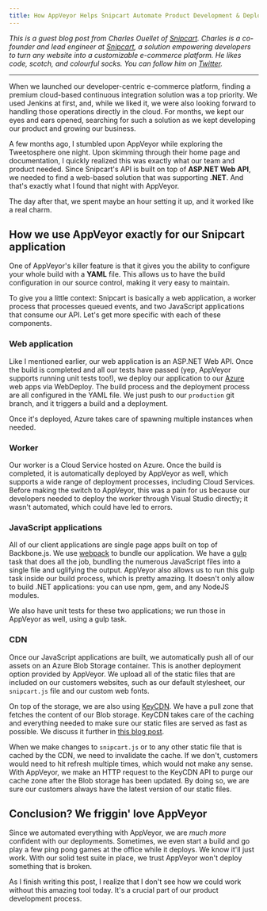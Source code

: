 ```yaml
---
title: How AppVeyor Helps Snipcart Automate Product Development & Deployment
---
```


*This is a guest blog post from Charles Ouellet of [Snipcart](https://snipcart.com). Charles is a co-founder and lead engineer at [Snipcart](https://snipcart.com), a solution empowering developers to turn any website into a customizable e-commerce platform. He likes code, scotch, and colourful socks. You can follow him on [Twitter](https://twitter.com/couellet).*

---

When we launched our developer-centric e-commerce platform, finding a premium cloud-based continuous integration solution was a top priority. We used Jenkins at first, and, while we liked it, we were also looking forward to handling those operations directly in the cloud. For months, we kept our eyes and ears opened, searching for such a solution as we kept developing our product and growing our business.

A few months ago, I stumbled upon AppVeyor while exploring the Tweetosphere one night. Upon skimming through their home page and documentation, I quickly realized this was exactly what our team and product needed. Since Snipcart's API is built on top of **ASP.NET Web API**, we needed to find a web-based solution that was supporting **.NET**. And that's exactly what I found that night with AppVeyor.

The day after that, we spent maybe an hour setting it up, and it worked like a real charm.

## How we use AppVeyor exactly for our Snipcart application

One of AppVeyor's killer feature is that it gives you the ability to configure your whole build with a **YAML** file. This allows us to have the build configuration in our source control, making it very easy to maintain.

To give you a little context: Snipcart is basically a web application, a worker process that processes queued events, and two JavaScript applications that consume our API. Let's get more specific with each of these components.

### Web application

Like I mentioned earlier, our web application is an ASP.NET Web API. Once the build is completed and all our tests have passed (yep, AppVeyor supports running unit tests too!), we deploy our application to our [Azure](https://azure.microsoft.com/en-us/) web apps via WebDeploy. The build process and the deployment process are all configured in the YAML file. We just push to our `production` git branch, and it triggers a build and a deployment.

Once it's deployed, Azure takes care of spawning multiple instances when needed.

### Worker

Our worker is a Cloud Service hosted on Azure. Once the build is completed, it is automatically deployed by AppVeyor as well, which supports a wide range of deployment processes, including Cloud Services. Before making the switch to AppVeyor, this was a pain for us because our developers needed to deploy the worker through Visual Studio directly; it wasn't automated, which could have led to errors.

### JavaScript applications

All of our client applications are single page apps built on top of Backbone.js. We use [webpack](http://webpack.github.io/) to bundle our application. We have a [gulp](http://gulpjs.com/) task that does all the job, bundling the numerous JavaScript files into a single file and uglifying the output. AppVeyor also allows us to run this gulp task inside our build process, which is pretty amazing. It doesn't only allow to build .NET applications: you can use npm, gem, and any NodeJS modules.

We also have unit tests for these two applications; we run those in AppVeyor as well, using a gulp task.

### CDN

Once our JavaScript applications are built, we automatically push all of our assets on an Azure Blob Storage container. This is another deployment option provided by AppVeyor. We upload all of the static files that are included on our customers websites, such as our default stylesheet, our `snipcart.js` file and our custom web fonts.

On top of the storage, we are also using [KeyCDN](https://www.keycdn.com/). We have a pull zone that fetches the content of our Blob storage. KeyCDN takes care of the caching and everything needed to make sure our static files are served as fast as possible. We discuss it further in [this blog post](https://snipcart.com/blog/snipcart-infrastructure-upgrade-new-cdn).

When we make changes to `snipcart.js` or to any other static file that is cached by the CDN, we need to invalidate the cache. If we don't, customers would need to hit refresh multiple times, which would not make any sense. With AppVeyor, we make an HTTP request to the KeyCDN API to purge our cache zone after the Blob storage has been updated. By doing so, we are sure our customers always have the latest version of our static files.

## Conclusion? We friggin' love AppVeyor

Since we automated everything with AppVeyor, we are *much more* confident with our deployments. Sometimes, we even start a build and go play a few ping pong games at the office while it deploys. We know it'll just work. With our solid test suite in place, we trust AppVeyor won't deploy something that is broken.

As I finish writing this post, I realize that I don't see how we could work without this amazing tool today. It's a crucial part of our product development process.
